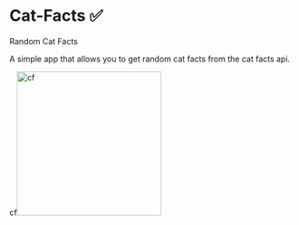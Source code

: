 # Cat-Facts ✅
Random Cat Facts 

A simple app that allows you to get random cat facts from the cat facts api.

cf<img width="255" alt="cf" src="https://user-images.githubusercontent.com/24784219/181697497-95192193-441a-42d9-8db2-2a2b9fc2b4db.png">
